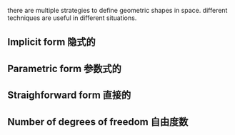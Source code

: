 there are multiple strategies to define geometric shapes in space. different techniques are useful in different situations.

## Implicit form 隐式的

## Parametric form 参数式的

## Straighforward form 直接的

## Number of degrees of freedom 自由度数
